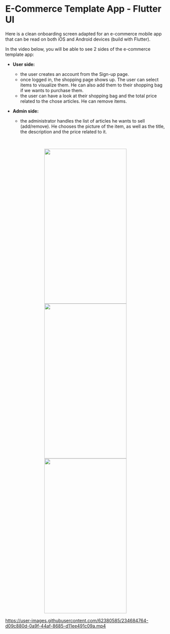 # E-Commerce Template App  - Flutter UI

Here is a clean onboarding screen adapted for an e-commerce mobile app that can be read on both iOS and Android devices (build with Flutter). 

In the video below, you will be able to see 2 sides of the e-commerce template app: 
- **User side:** 
    - the user creates an account from the Sign-up page. 
    - once logged in, the shopping page shows up. The user can select items to visualize them. He can also add them to their shopping bag if we wants to purchase them.  
    - the user can have a look at their shopping bag and the total price related to the chose articles. He can remove items. 

- **Admin side:**
    - the administrator handles the list of articles he wants to sell (add/remove). He chooses the picture of the item, as well as the title, the description and the price related to it. 
   
</br>

<p align="center">
<img src="https://www.cjoint.com/doc/23_04/MDAoO0RRlL5_app-screenshot.png" height="487" width="259">
<img src="https://www.cjoint.com/doc/23_04/MDCl4lwyZAs_Screenshot-2023-04-28-at-13.55.11.png" height="487" width="259">
<img src="https://www.cjoint.com/doc/23_04/MDCl4SO2XNs_Screenshot-2023-04-28-at-13.55.38.png" height="487" width="259">

</p>

https://user-images.githubusercontent.com/62380585/234684764-d09c880d-0a9f-44af-8685-d11ee491c09a.mp4
